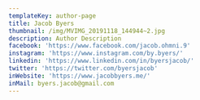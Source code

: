 ```yaml
---
templateKey: author-page
title: Jacob Byers
thumbnail: /img/MVIMG_20191118_144944~2.jpg
description: Author Description
facebook: 'https://www.facebook.com/jacob.ohmni.9'
instagram: 'https://www.instagram.com/by.byers/'
linkedin: 'https://www.linkedin.com/in/byersjacob/'
twitter: 'https://twitter.com/byersjacob'
inWebsite: 'https://www.jacobbyers.me/'
inMail: byers.jacob@gmail.com
---
```

